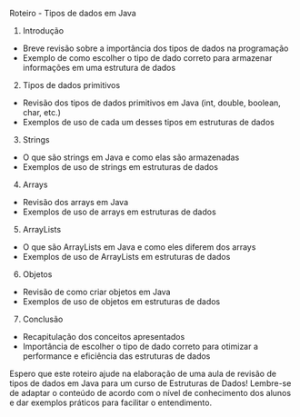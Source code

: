 Roteiro -  Tipos de dados em Java

1. Introdução
- Breve revisão sobre a importância dos tipos de dados na programação
- Exemplo de como escolher o tipo de dado correto para armazenar informações em uma estrutura de dados
2. Tipos de dados primitivos
- Revisão dos tipos de dados primitivos em Java (int, double, boolean, char, etc.)
- Exemplos de uso de cada um desses tipos em estruturas de dados
3. Strings
- O que são strings em Java e como elas são armazenadas
- Exemplos de uso de strings em estruturas de dados
4. Arrays
- Revisão dos arrays em Java
- Exemplos de uso de arrays em estruturas de dados
5. ArrayLists
- O que são ArrayLists em Java e como eles diferem dos arrays
- Exemplos de uso de ArrayLists em estruturas de dados
6. Objetos
- Revisão de como criar objetos em Java
- Exemplos de uso de objetos em estruturas de dados
7. Conclusão
- Recapitulação dos conceitos apresentados
- Importância de escolher o tipo de dado correto para otimizar a performance e eficiência das estruturas de dados

Espero que este roteiro ajude na elaboração de uma aula de revisão de tipos de dados em Java para um curso de Estruturas de Dados! Lembre-se de adaptar o conteúdo de acordo com o nível de conhecimento dos alunos e dar exemplos práticos para facilitar o entendimento.
